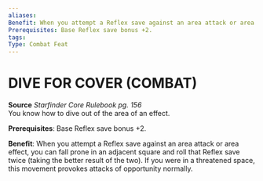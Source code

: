 ```yaml
---
aliases: 
Benefit: When you attempt a Reflex save against an area attack or area effect, you can fall prone in an adjacent square and roll that Reflex save twice (taking the better result of the two). If you were in a threatened space, this movement provokes attacks of opportunity normally.
Prerequisites: Base Reflex save bonus +2.
tags: 
Type: Combat Feat
---
```

# DIVE FOR COVER (COMBAT)
**Source** _Starfinder Core Rulebook pg. 156_  
You know how to dive out of the area of an effect.

**Prerequisites**: Base Reflex save bonus +2.

**Benefit**: When you attempt a Reflex save against an area attack or area effect, you can fall prone in an adjacent square and roll that Reflex save twice (taking the better result of the two). If you were in a threatened space, this movement provokes attacks of opportunity normally.